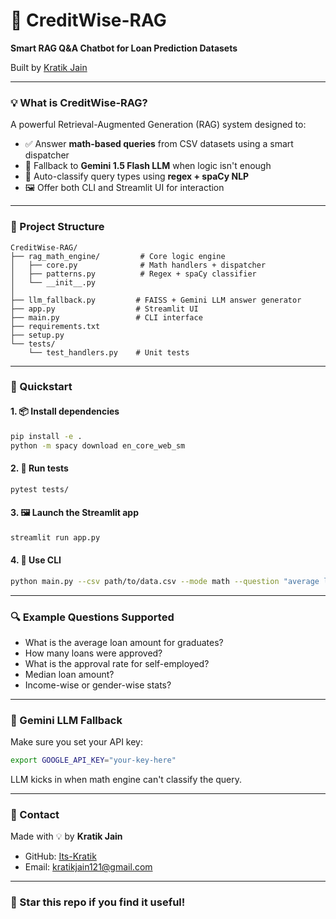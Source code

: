 # 🤖 CreditWise-RAG

**Smart RAG Q&A Chatbot for Loan Prediction Datasets**

Built by [Kratik Jain](mailto:kratikjain121@gmail.com)

---

### 💡 What is CreditWise-RAG?
A powerful Retrieval-Augmented Generation (RAG) system designed to:

- ✅ Answer **math-based queries** from CSV datasets using a smart dispatcher
- 🤖 Fallback to **Gemini 1.5 Flash LLM** when logic isn't enough
- 🧠 Auto-classify query types using **regex + spaCy NLP**
- 🖼️ Offer both CLI and Streamlit UI for interaction

---

### 📁 Project Structure
```
CreditWise-RAG/
├── rag_math_engine/         # Core logic engine
│   ├── core.py              # Math handlers + dispatcher
│   ├── patterns.py          # Regex + spaCy classifier
│   └── __init__.py
│
├── llm_fallback.py         # FAISS + Gemini LLM answer generator
├── app.py                  # Streamlit UI
├── main.py                 # CLI interface
├── requirements.txt
├── setup.py
└── tests/
    └── test_handlers.py    # Unit tests
```

---

### 🚀 Quickstart

#### 1. 📦 Install dependencies
```bash
pip install -e .
python -m spacy download en_core_web_sm
```

#### 2. 🧪 Run tests
```bash
pytest tests/
```

#### 3. 🖼️ Launch the Streamlit app
```bash
streamlit run app.py
```

#### 4. 🧭 Use CLI
```bash
python main.py --csv path/to/data.csv --mode math --question "average loan for graduates"
```

---

### 🔍 Example Questions Supported
- What is the average loan amount for graduates?
- How many loans were approved?
- What is the approval rate for self-employed?
- Median loan amount?
- Income-wise or gender-wise stats?

---

### 🤖 Gemini LLM Fallback
Make sure you set your API key:
```bash
export GOOGLE_API_KEY="your-key-here"
```

LLM kicks in when math engine can't classify the query.

---

### 📧 Contact
Made with 💡 by **Kratik Jain**
- GitHub: [Its-Kratik](https://github.com/Its-Kratik)
- Email: kratikjain121@gmail.com

---

### 🌟 Star this repo if you find it useful!
